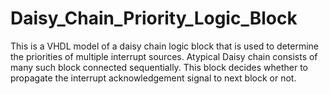 # Daisy_Chain_Priority_Logic_Block
This is a VHDL model of a daisy chain logic block that is used to determine the priorities of multiple interrupt sources. Atypical Daisy chain consists of many such block connected sequentially. This block decides whether to propagate the interrupt acknowledgement signal to next block or not.
